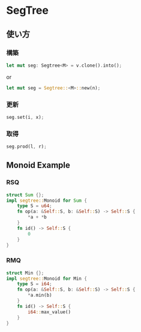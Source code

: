 <!-- -*- coding:utf-8-unix -*- -->
# SegTree
## 使い方
### 構築
```rust
let mut seg: Segtree<M> = v.clone().into();
```
or
```rust
let mut seg = Segtree::<M>::new(n);
```

### 更新
```rust
seg.set(i, x);
```
### 取得
```rust
seg.prod(l, r);
```

## Monoid Example
### RSQ
```rust
struct Sum {};
impl segtree::Monoid for Sum {
    type S = u64;
    fn op(a: &Self::S, b: &Self::S) -> Self::S {
        *a + *b
    }
    fn id() -> Self::S {
        0
    }
}
```
### RMQ
```rust
struct Min {};
impl segtree::Monoid for Min {
    type S = i64;
    fn op(a: &Self::S, b: &Self::S) -> Self::S {
        *a.min(b)
    }
    fn id() -> Self::S {
        i64::max_value()
    }
}
```
